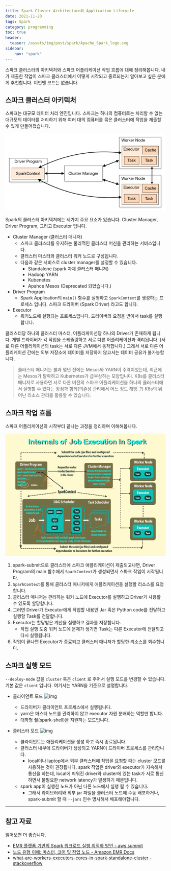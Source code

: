 ```yaml
---
title: Spark Cluster Architecture와 Application Lifecycle
date: 2021-11-20
tags: Spark
category: programming
toc: true
header:
  teaser: /assets/img/post/spark/Apache_Spark_logo.svg
sidebar:
    nav: "spark"
---
```


스파크 클러스터의 아키텍처와 스파크 어플리케이션 작업 흐름에 대해 정리해봅니다. 내가 제출한 작업이 스파크 클러스터에서  어떻게 시작되고 종료되는지 알아보고 싶은 분에게 추천합니다. 이번엔 코드는 없습니다.

## 스파크 클러스터 아키텍처

스파크는 대규모 데이터 처리 엔진입니다. 스파크는 하나의 컴퓨터로는 처리할 수 없는 대규모의 데이터를 처리하기 위해 여러 대의 컴퓨터를 묶은 클러스터에 작업을 제출할 수 있게 만들어졌습니다.

![cluster-overview](/assets/img/post/spark/cluster-overview.png)

Spark의 클러스터 아키텍쳐에는 세가지 주요 요소가 있습니다. Cluster Manager, Driver Program, 그리고 Executor 입니다.

* Cluster Manager (클러스터 매니저)
    * 스파크 클러스터를 유지하는 물리적인 클러스터 머신을 관리하는 서비스입니다.
    * 클러스터 마스터와 클러스터 워커 노드로 구성됩니다.
    * 다음과 같은 서비스로 cluster manager를 설정할 수 있습니다.
        * Standalone (spark 자체 클러스터 매니저)
        * Hadoop YARN
        * Kubenetes
        * Apahce Mesos (Deprecated 되었습니다.)
* Driver Program
    * Spark Application의 `main()` 함수를 실행하고 `SparkContext`를 생성하는 프로세스 입니다. 스파크 드라이버 (Spark Driver) 라고도 합니다.
* Executor
    * 워커노드에 실행되는 프로세스입니다. 드라이버의 요청을 받아서 task를 실행합니다.

클러스터당 하나의 클러스터 마스터, 어플리케이션당 하나의 Driver가 존재하게 됩니다. 개별 드라이버가 각 작업을 스케쥴링하고 서로 다른 어플리케이션과 격리됩니다. (서로 다른 어플리케이션의 task는 서로 다른 JVM에서 동작합니다.) 그래서 서로 다른 어플리케이션 간에는 외부 저장소에 데이터를 저장하지 않고서는 데이터 공유가 불가능합니다.

> 클러스터 매니저는 불과 몇년 전에는 Mesos와 YARN이 주력이었는데, 최근에는 Mesos가 탈락하고 Kubernetes가 급부상하는 모양입니다. K8s를 클러스터 매니저로 사용하면 서로 다른 버전의 스파크 어플리케이션을 하나의 클러스터에서 실행할 수 있다는 장점과 함께(의존성 관리에서 어느 정도 해방..?) K8s의 뛰어난 리소스 관리를 활용할 수 있습니다.

## 스파크 작업 흐름

스파크 어플리케이션의 시작부터 끝나는 과정을 정리하며 이해해봅니다.

![cluster-overview](/assets/img/post/spark/internals_of_job_execution_in_spark.png)

1. spark-submit으로 클러스터에 스파크 애플리케이션이 제출되고나면, Driver Program의 main 함수에서 `SparkContext`가 생성되면서 스파크 작업이 시작됩니다. 
2. `SparkContext`를 통해 클러스터 매니저에게 애플리케이션을 실행할 리소스를 요청합니다.
3. 클러스터 매니저는 관리하는 워커 노드에 Executor를 실행하고 Driver가 사용할 수 있도록 할당합니다. 
4. 그러면 Driver가 Executor에게 작업할 내용인 Jar 혹은 Python code를 전달하고 실행할 Task를 전달합니다. 
5. Executor는 할당받은 계산을 실행하고 결과를 저장합니다. 
    * 작업 실행 도중 워커 노드에 문제가 생기면 Task는 다른 Executor에 전달되고 다시 실행됩니다.
6. 작업이 끝나면 Executor가 종료되고 클러스터 매니저가 할당한 리소스를 회수합니다.


## 스파크 실행 모드

`--deploy-mode` 값을 `cluster` 혹은 `client` 로 주어서 실행 모드를 변경할 수 있습니다. 기본 값은 `client` 입니다. 여기서는 YARN을 기준으로 설명합니다.

* 클라이언트 모드
![img](https://docs.cloudera.com/cdp-private-cloud-base/7.1.6/running-spark-applications/images/spark-yarn-client.png)
    * 드라이버가 클라이언트 프로세스에서 실행됩니다.
    * yarn은 마스터 노드를 관리하지 않고 executor 자원 분배하는 역할만 합니다.
    * 대화형 쉘(spark-shell)을 지원하는 모드입니다.


* 클러스터 모드
![img](https://docs.cloudera.com/cdp-private-cloud-base/7.1.6/running-spark-applications/images/spark-yarn-cluster.png)
    * 클라이언트는 애플리케이션을 생성 하고 즉시 종료됩니다.
    * 클러스터 내부에 드라이버가 생성되고 YARN이 드라이버 프로세스를 관리합니다.
        * local이나 laptop에서 외부 클러스터에 작업을 요청할 때는 cluster 모드를 사용하는 것이 권장됩니다. spark 작업은 driver와 executor가 지속해서 통신을 하는데, local에 띄워진 driver와 cluster에 있는 task가 서로 통신하면서 불필요한 network latency가 발생하기 때문입니다.
    * spark app이 실행한 노드가 아닌 다른 노드에서 실행 될 수 있습니다.
        * 그래서 라이브러리와 외부 jar 파일을 클러스터 노드에 수동 배포하거나, spark-submit 할 때 `--jars` 인수 명시해서 배포해야합니다.

---

## 참고 자료

읽어보면 더 좋습니다.

* [EMR 플랫폼 기반의 Spark 워크로드 실행 최적화 방안 - aws summit](https://mktg-apac.s3-ap-southeast-1.amazonaws.com/AWS+Summit+Online+Korea/Track5_Session3_EMR+%ED%94%8C%EB%9E%AB%ED%8F%BC+%EA%B8%B0%EB%B0%98%EC%9D%98+Spark+%EC%9B%8C%ED%81%AC%EB%A1%9C%EB%93%9C+%EC%8B%A4%ED%96%89+%EC%B5%9C%EC%A0%81%ED%99%94+%EB%B0%A9%EC%95%88.pdf)
* [노드 유형 이해: 마스터, 코어 및 작업 노드 - Amazon EMR Docs](https://docs.aws.amazon.com/ko_kr/emr/latest/ManagementGuide/emr-master-core-task-nodes.html)
* [what-are-workers-executors-cores-in-spark-standalone-cluster - stackoverflow](https://stackoverflow.com/questions/32621990/what-are-workers-executors-cores-in-spark-standalone-cluster)
